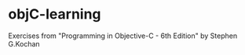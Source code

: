 objC-learning
=============

Exercises from "Programming in Objective-C - 6th Edition" by Stephen G.Kochan
